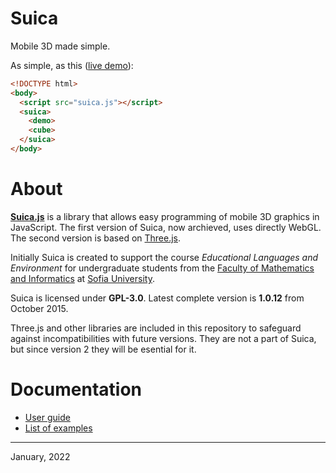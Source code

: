 # Suica
Mobile 3D made simple.

As simple, as this ([live demo]((https://boytchev.github.io/suica/example-minimal.html))):
```html
<!DOCTYPE html>
<body>
  <script src="suica.js"></script>
  <suica>
    <demo>
    <cube>
  </suica>
</body>
```


# About
[**Suica.js**](https://github.com/boytchev/suica) is a library that allows easy programming
of mobile 3D graphics in JavaScript. The first version of Suica, now archieved, uses directly
WebGL. The second version is based on [Three.js](https://threejs.org). 

Initially Suica is created to support the course *Educational Languages and Environment* for
undergraduate students from the [Faculty of Mathematics and Informatics](https://www.fmi.uni-sofia.bg/en)
at [Sofia University](https://www.uni-sofia.bg/index.php/eng).


Suica is licensed under **GPL-3.0**. Latest complete version is **1.0.12** from October 2015.

Three.js and other libraries are included in this repository to safeguard against incompatibilities
with future versions. They are not a part of Suica, but since version 2 they will be esential for it.


# Documentation

- [User guide](USER-GUIDE.md)
- [List of examples](EXAMPLES.md)



---

January, 2022